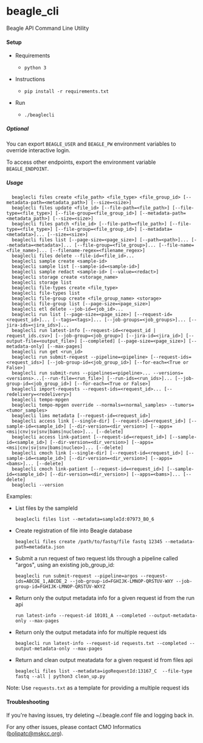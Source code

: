 # beagle_cli
Beagle API Command Line Utility

#### Setup
- Requirements
  - `python 3`

- Instructions
  - `pip install -r requirements.txt`

- Run
  - `./beaglecli`


##### Optional

You can export `BEAGLE_USER` and `BEAGLE_PW` environment variables to override interactive login.

To access other endpoints, export the environment variable `BEAGLE_ENDPOINT`.


##### Usage
```
  beaglecli files create <file_path> <file_type> <file_group_id> [--metadata-path=<metadata_path>] [--size=<size>]
  beaglecli files update <file_id> [--file-path=<file_path>] [--file-type=<file_type>] [--file-group=<file_group_id>] [--metadata-path=<metadata_path>] [--size=<size>]
  beaglecli files patch <file_id> [--file-path=<file_path>] [--file-type=<file_type>] [--file-group=<file_group_id>] [--metadata=<metadata>]... [--size=<size>]
  beaglecli files list [--page-size=<page_size>] [--path=<path>]... [--metadata=<metadata>]... [--file-group=<file_group>]... [--file-name=<file_name>]... [--filename-regex=<filename_regex>]
  beaglecli files delete --file-id=<file_id>...
  beaglecli sample create <sample-id>
  beaglecli sample list [--sample-id=<sample-id>]
  beaglecli sample redact <sample-id> [--value=<redact>]
  beaglecli storage create <storage_name>
  beaglecli storage list
  beaglecli file-types create <file_type>
  beaglecli file-types list
  beaglecli file-group create <file_group_name> <storage>
  beaglecli file-group list [--page-size=<page_size>]
  beaglecli etl delete --job-id=<job_id>...
  beaglecli run list [--page-size=<page_size>] [--request-id=<request_id>]... [--tags=<tags>]... [--job-groups=<job_groups>]... [--jira-ids=<jira_ids>]...
  beaglecli run latest-info [--request-id=<request_id | request_ids.csv>] [--job-group=<job_group>] [--jira-id=<jira_id>] [--output-file=<output_file>] [--completed] [--page-size=<page_size>] [--metadata-only] [--max-pages]
  beaglecli run get <run_id>
  beaglecli run submit-request --pipeline=<pipeline> [--request-ids=<request_ids>] [--job-group-id=<job_group_id>] [--for-each=<True or False>]
  beaglecli run submit-runs --pipelines=<pipeline>... --versions=<versions>...[--run-file=<run_file>] [--run-ids=<run_ids>]... [--job-group-id=<job_group_id>] [--for-each=<True or False>]
  beaglecli import-requests --request-ids=<request_id>... [--redelivery=<redelivery>]
  beaglecli tempo-mpgen
  beaglecli tempo-mpgen override --normals=<normal_samples> --tumors=<tumor_samples>
  beaglecli lims metadata [--request-id=<request_id>]
  beaglecli access link [--single-dir] [--request-id=<request_id>] [--sample-id=<sample_id>] [--dir-version=<dir_version>] [--apps=<msi|cnv|sv|snv|bams|nucleo>]... [--delete]
  beaglecli access link-patient [--request-id=<request_id>] [--sample-id=<sample_id>] [--dir-version=<dir_version>] [--apps=<msi|cnv|sv|snv|bams|nucleo>]... [--delete]
  beaglecli cmoch link [--single-dir] [--request-id=<request_id>] [--sample-id=<sample_id>] [--dir-version=<dir_version>] [--apps=<bams>]... [--delete]
  beaglecli cmoch link-patient [--request-id=<request_id>] [--sample-id=<sample_id>] [--dir-version=<dir_version>] [--apps=<bams>]... [--delete]
  beaglecli --version
```
 Examples:
- List files by the sampleId
  ```
  beaglecli files list --metadata=sampleId:07973_BO_6

  ```
- Create registration of file into Beagle database
  ```
  beaglecli files create /path/to/fastq/file fastq 12345 --metadata-path=metadata.json
  ```
- Submit a run request of two request Ids through a pipeline called "argos", using an existing job_group_id:
  ```
  beaglecli run submit-request --pipeline=argos --request-ids=ABCDE_1,ABCDE_2 --job-group-id=FGHIJK-LMNOP-QRSTUV-WXY --job-group-id=FGHIJK-LMNOP-QRSTUV-WXYZ
  ```
- Return only the output metadata info for a given request id from the run api
  ```
  run latest-info --request-id 10101_A --completed --output-metadata-only --max-pages
  ```
- Return only the output metadata info for multiple request ids
  ```
  beaglecli run latest-info --request-id requests.txt --completed --output-metadata-only --max-pages
  ```
- Return and clean output meatadata for a given request id from files api
  ```
  beaglecli files list --metadata=igoRequestId:13167_C  --file-type fastq --all | python3 clean_up.py
  ```
Note: Use `requests.txt` as a template for providing a multiple request ids

#### Troubleshooting

If you're having issues, try deleting ~/.beagle.conf file and logging back in.

For any other issues, please contact CMO Informatics (bolipatc@mskcc.org).
